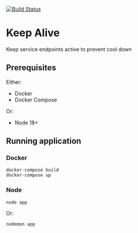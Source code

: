 [![Build Status](https://dev.azure.com/johnwatson484/John%20D%20Watson/_apis/build/status%2FKeep%20Alive?branchName=main)](https://dev.azure.com/johnwatson484/John%20D%20Watson/_build/latest?definitionId=69&branchName=main)

# Keep Alive
Keep service endpoints active to prevent cool down

## Prerequisites

Either:
- Docker
- Docker Compose

Or:
- Node 18+

## Running application
### Docker
```
docker-compose build
docker-compose up
```

### Node
```
node app
```
Or:
```
nodemon app
```
